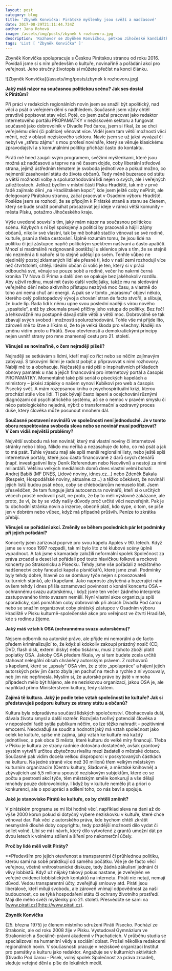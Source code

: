 ```yaml
---
layout: post
category: blog
title: 'Zbyněk Konvička: Pirátské myšlenky jsou svěží a nadčasové'
date: 2017-08-29T21:11:44.734Z
author: Jana Rohová
image: /assets/img/posts/zbynek k rozhovoru.jpg
description: 'Rozhovor se Zbyňkem Konvičkou, pětkou Jihočeské kandidátky do PS'
tags: 'List [ "Zbyněk Konvička" ]'
---
```


Zbyněk Konvička spolupracuje s Českou Pirátskou
stranou od roku 2016. Povídali jsme si s ním především o kultuře,
novinařině a pořádání akcí pro veřejnost. Jeho stručný životopis si můžete
přečíst na konci článku.


![Zbyněk Konvička](/assets/img/posts/zbynek k rozhovoru.jpg)


**Jaký
máš názor na současnou politickou scénu? Jak ses dostal k Pirátům?**

Při
práci v redakcích regionálních novin jsem se snažil být apolitický, nad
věcí a psát o veřejném dění s nadhledem. Současně jsem vždy chtěl pravdivě
popisovat stav věcí. Poté, co jsem začal pracovat jako redaktor internetového
portálu PROPAMÁTKY v neziskovém sektoru a fungovat současně jako
dobrovolník v Divadle Pod čarou, jsem si říkal, že se chci veřejnému dění
\(či politice) věnovat více. Viděl jsem tam větší možnosti věci měnit, než
v oblasti neziskového sektoru. Navíc jsem se už jaksi vyvázal či nebyl ve „střetu
zájmu“ s mou profesí novináře, který se věnuje klasickému zpravodajství a
s komunálními politiky přichází často do kontaktu.

Piráti mě hned zaujali svým programem, svěžími myšlenkami,
které jsou možná až nadčasové a teprve na ně časem dojde, coby liberální
středová strana, jejímž ústředním tématem je svoboda jednotlivce a pokud možno,
co nejmenší zasahování státu do života občanů. Tedy méně buzerace od státu a
větší možnosti volby a spolurozhodování lidí nejen o svých, ale i veřejných
záležitostech. Jelikož bydlím v místní části Písku Hradiště, tak mě
v prvé řadě zajímalo dění „na Hradištském kopci“, kde jsem ještě coby
nePirát, ale delegovaný Pirátskou stranou, začal pracovat v Osadním výboru
Hradiště. Posléze jsem se rozhodl, že se připojím k Pirátské straně a
stanu se členem, který se bude snažit pomáhat prosazovat její ideje
v rámci větší komunity – města Písku, potažmo Jihočeského kraje.

Výše uvedené souvisí s tím, jaký mám názor na
současnou politickou scénu. Kdybych s ní byl spokojený a politici by
pracovali a hájili zájmy občanů, nikoliv své vlastní, tak by mě bohatě stačilo
věnovat se své rodině, kultuře, psaní a třeba cestování. Úplně rozumím tomu, že
jsou lidé na politiku či její zástupce napříč politickým spektrem naštvaní a
často apatičtí. Mnozí si maximálně rezignovaně postěžují u sklenice piva
s tím, že se stejně nic nezmění a ti nahoře si to stejně udělají po svém.
Tenhle vůbec ne ojedinělý postoj zklamaných lidí ale přesně ti, kdo v naší
zemi rozhodují více než čtvrtstoletí, chtějí. Ideální občan či volič je ten,
který si v práci odbouchá své, věnuje se pouze sobě a rodině, večer ho
nakrmí černá kronika TV Nova či Prima a další den se opakuje bez jakéhokoliv rozdílu.
Aby uživil rodinu, musí mít často další vedlejšáky, takže mu na sledování
veřejného dění nebo aktivního přístupu nezbývá moc času, a vlastně do toho ani
nemá chuť ani energii. A pak se v tomto „marasmu“ objeví někdo, kterého
celý polistopadový vývoj a chování stran de facto stvořil, a slibuje, že bude
líp. Řada lidí k němu upne svou poslední naději s vírou nového
„spasitele“, aniž by zkoumala pravé příčiny jeho vstupu do politiky. Bez řečí a
lehkovážně mu postupně dávají stále větší a větší moc. Dobrovolně se tak
zbavují svých svobod i možnosti spolurozhodování. Tohle vše mi přijde líto,
zároveň mě to štve a říkám si, že to je velká škoda pro všechny. Naději na
změnu vidím proto u Pirátů. Svou otevřeností a demokratickými principy nejen
uvnitř strany pro mne znamenají cestu pro 21. století.

**Věnuješ
se novinařině, o čem nejraději píšeš?**

Nejraději
se setkávám s lidmi, kteří mají co říct nebo se něčím zajímavým zabývají.
S takovými lidmi je radost pobýt a připravovat s nimi rozhovory. Nabíjí
mě to a obohacuje. Nejčastěji a rád píši o inspirativních příkladech obnovy
památek u nás a jejich financování pro internetový portál a časopis PROPAMÁTKY.
Momentálně také píši seriál o píseckých kapelách a mimistory – jakési zápisky o
našem synovi Kubíkovi pro web a časopis Písecký svět. A mám rozepsanou knihu o
psychospirituální krizi, kterou prochází stále více lidí. Ti pak bývají často
lapeni a ocejchováni různými diagnózami od psychiatrického systému, ač se o
nemoc v pravém smyslu či něco patologického nejedná, nýbrž o transformační
a ozdravný proces duše, který člověka může posunout mnohem dál.

**Současné
postavení novinářů ve společnosti není jednoduché. Je v tomto oboru
respektována svoboda slova nebo se novinář musí podřizovat? V čem vidíš
největší problémy?**

Největší
svobodu má ten novinář, který má vlastní noviny či internetové stránky nebo i
blog. Nikdo mu neříká a nezasahuje do toho, co má psát a jak to má psát. Tuhle
výsadu mají ale spíš menší regionální listy, nebo ještě spíš internetové
portály, které jsou často financované z darů svých čtenářů (např. investigativní
listy Deník Referendum nebo Neovlivní) a nestojí za nimi miliardáři. Většinu
velkých mediálních domů dnes vlastní velmi bohatí: Andrej Babiš (MF DNES,
Lidové noviny, idnes.cz…) nebo Zdeněk Bakala (Respekt, Hospodářské noviny,
aktualne.cz…) a těžko očekávat, že novináři jejich listů budou psát něco, coby
se chlebodárcům nemuselo líbit. Jsem přesvědčen, že tam funguje jistá
autocenzura novinářů, kteří si o určitých věcech prostě nedovolí psát, ne proto,
že by to měli výslovně zakázané, ale proto, že ví, že by se vždy našly důvody
proč určité věci nezveřejnit. Pak je tu obchodní stránka novin a inzerce,
obecně platí, kdo sype, o tom, se píše jen v dobrém nebo vůbec, když má případně
průšvih. Peníze to zkrátka přebijí.

**Věnuješ
se pořádání akcí. Změnily se během posledních pár let podmínky při jejich pořádání?**

Koncerty
jsem zařizoval poprvé pro svou kapelu Apples v 90. letech. Když jsme se
v roce 1997 rozpadli, tak mi bylo líto z té klubové scény úplně
vypadnout. A tak jsme s kamarády založili neformální spolek Společnost za
práva zrcadel a deset let pořádali pod touto hlavičkou folkové a rockové
koncerty po Strakonicku a Písecku. Tehdy jsme vše pořádali z nezištného
nadšenectví coby fanoušci kapel a písničkářů, které jsme znali. Podmínky byly
tehdy dobré, hlavně co se domluvy týče nejen s provozovateli kulturních
stánků, ale i kapelami. Jako naprosto zbytečná a buzerující nám ovšem tehdy i
dnes přišla oznamovací povinnost o konání koncertu OSA – ochrannému svazu
autorskému, i když jsme ten večer žádného interpreta zastupovaného tímto svazem
neměli. Nyní vlastní akce organizuju spíš sporadicky, spíš pomáhám coby
dobrovolník při akcích Divadla Pod čarou nebo se snažím organizovat coby pirátský
zástupce v Osadním výboru Hradiště v Písku kulturně-společenské akce
pro veřejnost ve čtvrti Hradiště, kde s rodinou žijeme.

**Jaký
máš vztah k OSA (ochrannému svazu autorskému)?**

Nejsem
odborník na autorské právo, ale přijde mi nemorální a de facto předem
kriminalizující to, že když si kdokoliv zakoupí prázdný nosič (CD, DVD, flash
disk, externí disky) nebo tiskárnu, musí z tohoto zboží platit poplatky OSA.
Jakoby OSA předem říkala, vy si tam budete zcela určitě stahovat nelegální
obsah chráněný autorským právem. Z rozhovorů s kapelami, které se
„upsaly“ OSA vím, že z této „spolupráce“ a hájení jejich autorských práv
jim často zbyla jen pachuť na rtech a rychle z ní vycouvaly, neb jim nic
nepřinesla. Myslím si, že autorské právo by jistě v mnoha případech mělo
být hájeno, ale ne neziskovou organizací, jakou OSA je, ale například přímo
Ministerstvem kultury, tedy státem.

**Zajímá
tě kultura. Jaký je podle tebe vztah společnosti ke kultuře? Jak si
představuješ podporu kultury ze strany státu a občanů?**

Kultura byla odpradávna součástí lidských společenství. Obohacovala duši,
dávala životu smysl a další rozměr. Rozvíjela tvořivý potenciál člověka a
v neposlední řadě sytila publikum něčím, co lze těžko nahradit –
pozitivními emocemi. Neodvažuji se soudit a hodnotit jaký má vztah společnost
jako celek ke kultuře, spíše mě zajímá, jaký vztah ke kultuře má každý
jednotlivec, a pak obce či města, které kulturu do velké míry financují. Třeba
v Písku je kultura ze strany radnice dotována dostatečně, avšak grantový
systém vytváří určitou zbytečnou rivalitu mezi žadateli o městské dotace.
Současně pak vidím docela velkou disproporci v poskytovaných částkách na
kulturu. Na jedné straně více než 30 milionů třem velkým městským kulturním
organizacím (Centru kultury, Sladovně, a městské knihovně) a zbývajících asi
5,5 milionu spoustě neziskovým subjektům, které co se počtu a pestrosti akcí
týče, těm městským směle konkurují a vše dělají mnohdy pouze dobrovolnicky. I
když by v kultuře nemělo jít a priori o konkurenci, ale o spolupráci a
sdílení toho, co nás baví a spojuje.

**Jaké
je stanovisko Pirátů ke kultuře, co by chtěli změnit?**

V
pirátském programu se mi líbí hodně věcí, například sleva na dani až do výše
2000 korun pokud si dotyčný vybere neziskovku v kultuře, které chce věnovat
dar. Pak věci z autorského práva, kde bychom chtěli zkrátit nesmyslně
dlouhé doby copyrightu, tedy pozdější možnosti dílo vydat či sdílet volně. Líbí
se mi i návrh, který dílo vytvořené z grantů umožní dát po dvou letech
k volnému sdílení a šíření pro nekomerční účely.

**Proč
by lidé měli volit Piráty?**

\*\*Především
pro jejich otevřenost a transparentní či průhlednou politiku, kterou sami na
sobě praktikují od samého počátku. Vše je de facto věcí veřejnou, včetně
vnitrostranické diskuze, tedy žádná zákulisní jednání či vlivy lobbistů. Když
už nějaký takový pokus nastane, je zveřejněn ve veřejné evidenci lobbistických
kontaktů na internetu. Piráti nic netají, nemají důvod. Vedou transparentní
účty, zveřejňují smlouvy atd. Piráti jsou liberálové, kteří milují svobodu, ale
zároveň vnímají odpovědnost za naši budoucnost, co se týká hospodaření státu či
ochrany životního prostředí. Mají dle mého svěží myšlenky pro 21. století.
Přesvědčte se sami na [www.pirati.cz](http://www.pirati.cz).

**Zbyněk Konvička**

\(25. března 1975) je členem místního sdružení Piráti Písecko. Pochází ze
Strakonic, ale od roku 2008 žije v Písku. Vystudoval Gymnázium ve Strakonicích
a Sociálně-právní akademii v Prachaticích. V průběhu studia se specializoval na
humanitní vědy a sociální oblast. Prošel několika redakcemi regionálních novin.
V současnosti pracuje v neziskové organizaci Institut pro památky a kulturu
jako redaktor. Angažuje se v kulturních aktivitách (Divadlo Pod čarou - Písek,
volný spolek Společnost za práva zrcadel), sleduje veřejné dění a píše do
lokálních médií.


